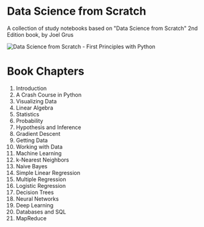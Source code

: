 # Data Science from Scratch

A collection of study notebooks based on "Data Science from Scratch" 2nd Edition book, by Joel Grus

![Data Science from Scratch - First Principles with Python](https://m.media-amazon.com/images/I/812I0mhF0DL._AC_UF1000,1000_QL80_.jpg)

# Book Chapters

1. Introduction
2. A Crash Course in Python
3. Visualizing Data
4. Linear Algebra
5. Statistics
6. Probability
7. Hypothesis and Inference
8. Gradient Descent
9. Getting Data
10. Working with Data
11. Machine Learning
12. k-Nearest Neighbors
13. Naive Bayes
14. Simple Linear Regression
15. Multiple Regression
16. Logistic Regression
17. Decision Trees
18. Neural Networks
19. Deep Learning
20. Databases and SQL
21. MapReduce

